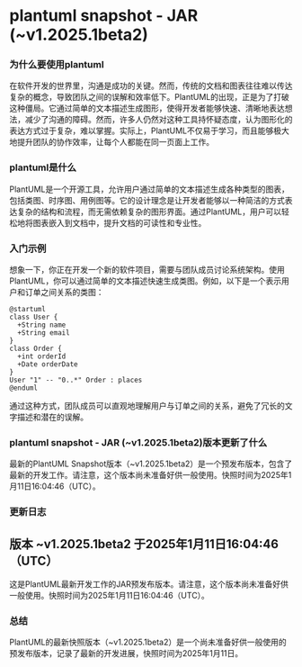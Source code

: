 # plantuml snapshot - JAR (~v1.2025.1beta2)
### 为什么要使用plantuml

在软件开发的世界里，沟通是成功的关键。然而，传统的文档和图表往往难以传达复杂的概念，导致团队之间的误解和效率低下。PlantUML的出现，正是为了打破这种僵局。它通过简单的文本描述生成图形，使得开发者能够快速、清晰地表达想法，减少了沟通的障碍。然而，许多人仍然对这种工具持怀疑态度，认为图形化的表达方式过于复杂，难以掌握。实际上，PlantUML不仅易于学习，而且能够极大地提升团队的协作效率，让每个人都能在同一页面上工作。

### plantuml是什么

PlantUML是一个开源工具，允许用户通过简单的文本描述生成各种类型的图表，包括类图、时序图、用例图等。它的设计理念是让开发者能够以一种简洁的方式表达复杂的结构和流程，而无需依赖复杂的图形界面。通过PlantUML，用户可以轻松地将图表嵌入到文档中，提升文档的可读性和专业性。

### 入门示例

想象一下，你正在开发一个新的软件项目，需要与团队成员讨论系统架构。使用PlantUML，你可以通过简单的文本描述快速生成类图。例如，以下是一个表示用户和订单之间关系的类图：

```
@startuml
class User {
  +String name
  +String email
}
class Order {
  +int orderId
  +Date orderDate
}
User "1" -- "0..*" Order : places
@enduml
```

通过这种方式，团队成员可以直观地理解用户与订单之间的关系，避免了冗长的文字描述和潜在的误解。

### plantuml snapshot - JAR (~v1.2025.1beta2)版本更新了什么

最新的PlantUML Snapshot版本（~v1.2025.1beta2）是一个预发布版本，包含了最新的开发工作。请注意，这个版本尚未准备好供一般使用。快照时间为2025年1月11日16:04:46（UTC）。

### 更新日志

## 版本 ~v1.2025.1beta2 于2025年1月11日16:04:46（UTC）

这是PlantUML最新开发工作的JAR预发布版本。请注意，这个版本尚未准备好供一般使用。快照时间为2025年1月11日16:04:46（UTC）。

### 总结

PlantUML的最新快照版本（~v1.2025.1beta2）是一个尚未准备好供一般使用的预发布版本，记录了最新的开发进展，快照时间为2025年1月11日。